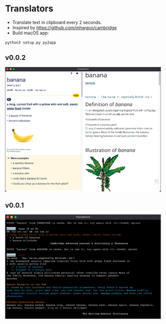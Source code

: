 # Translators
- Translate text in clipboard every 2 seconds.
- Inspired by <https://github.com/mhwgoo/cambridge>
- Build macOS app:
```shell
python3 setup.py py2app
```

## v0.0.2
![screenshot2](screenshot2.png)
## v0.0.1
![screenshot1](screenshot.png)
